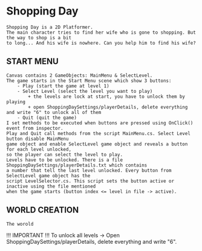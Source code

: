 
# Shopping Day

	Shopping Day is a 2D Platformer. 
	The main character tries to find her wife who is gone to shopping. But the way to shop is a bit 
	to long... And his wife is nowhere. Can you help him to find his wife?
	
## START MENU
	Canvas contains 2 GameObjects: MainMenu & SelectLevel.
	The game starts in the Start Menu scene which show 3 buttons:
		- Play (start the game at level 1)
		- Select Level (select the level you want to play)
			+ the levels are lock at start, you have to unlock them by playing
			+ open ShoppingDaySettings/playerDetails, delete everything and write "6" to unlock all of them
		- Quit (quit the game)
	I set methods to be executed when buttons are pressed using OnClick() event from inspector.
	Play and Quit call methods from the script MainMenu.cs. Select Level button disable MainMenu
	game object and enable SelectLevel game object and reveals a button for each level unlocked,
	so the player can select the level to play.
	Levels have to be unlocked. There is a file ShoppingDaySettings/playerDetails.txt which contains 
	a number that tell the last level unlocked. Every button from SelectLevel game object has the 
	script LevelSelector.cs. This script sets the button active or inactive using the file mentioned
	when the game starts (button index <= level in file -> active).
	
	
## WORLD CREATION
	The worold
	
	
	

 !!! IMPORTANT !!!
To unlock all levels
	-> Open ShoppingDaySettings/playerDetails, delete everything and write "6".
	
	
	
